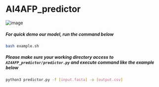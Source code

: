 # AI4AFP_predictor

![image](https://user-images.githubusercontent.com/19869121/177095037-5ba956c4-570c-44fa-8321-c278f62aa57c.png)

##### For quick demo our model, run the command below
```bash 
bash example.sh
```

##### Please make sure your working directory access to  ```AI4AFP_predictor/predictor.py``` and execute command like the example below
```bash
python3 predictor.py -f [input.fasta] -o [output.csv]                
```


